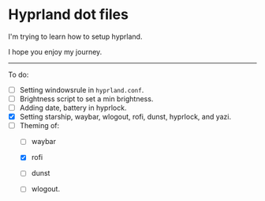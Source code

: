 # Hyprland dot files

I'm trying to learn how to setup hyprland. 

I hope you enjoy my journey.

---

To do: 
- [ ] Setting windowsrule in `hyprland.conf`.
- [ ] Brightness script to set a min brightness.
- [ ] Adding date, battery in hyprlock.
- [x] Setting starship, waybar, wlogout, rofi, dunst, hyprlock,  and yazi.  
- [ ] Theming of: 
  - [ ] waybar 
  - [x] rofi 
  - [ ] dunst 
  - [ ] wlogout. 


